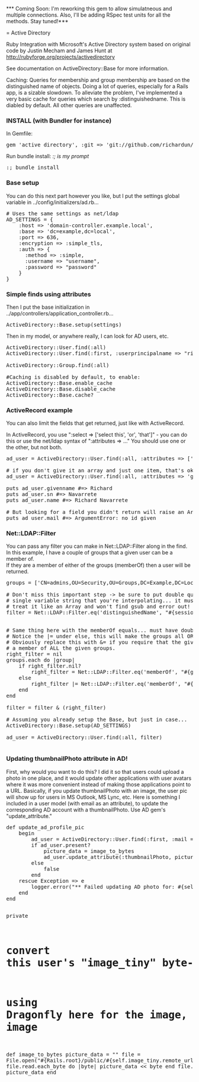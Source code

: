 *** Coming Soon:  I'm reworking this gem to allow simulatneous and multiple connections. Also, I'll be adding RSpec test units for all the methods.  Stay tuned!***

= Active Directory

Ruby Integration with Microsoft's Active Directory system based on original code by Justin Mecham and James Hunt at http://rubyforge.org/projects/activedirectory

See documentation on ActiveDirectory::Base for more information.

Caching:
Queries for membership and group membership are based on the distinguished name of objects.  Doing a lot of queries, especially for a Rails app, is a sizable slowdown.  To alleviate the problem, I've implemented a very basic cache for queries which search by :distinguishedname.  This is diabled by default.  All other queries are unaffected.


<h3>INSTALL (with Bundler for instance)</h3>
In Gemfile:
<pre>
gem 'active_directory', :git => 'git://github.com/richardun/active_directory.git'
</pre>

Run bundle install: <em> :; is my prompt </em>
<pre>
:; bundle install
</pre>

<h3>Base setup</h3>
You can do this next part however you like, but I put the settings global variable in ../config/initializers/ad.rb...
<pre>
# Uses the same settings as net/ldap
AD_SETTINGS = {
	:host => 'domain-controller.example.local',
	:base => 'dc=example,dc=local',
	:port => 636,
	:encryption => :simple_tls,
	:auth => {
	  :method => :simple,
	  :username => "username",
	  :password => "password"
	}
}
</pre>

<h3>Simple finds using attributes</h3>
Then I put the base initialization in ../app/controllers/application_controller.rb...
<pre>
ActiveDirectory::Base.setup(settings)
</pre>

<p>Then in my model, or anywhere really, I can look for AD users, etc.</p>

<pre>
ActiveDirectory::User.find(:all)
ActiveDirectory::User.find(:first, :userprincipalname => "richard.navarrete@domain.com")

ActiveDirectory::Group.find(:all)

#Caching is disabled by default, to enable:
ActiveDirectory::Base.enable_cache
ActiveDirectory::Base.disable_cache
ActiveDirectory::Base.cache?
</pre>

<h3>ActiveRecord example</h3>
<p>You can also limit the fields that get returned, just like with ActiveRecord.</p>

<p>In ActiveRecord, you use ":select => ['select this', 'or', 'that']" - you can do this or use the net/ldap syntax of ":attributes => ..."  You should use one or the other, but not both.</p>

<pre>
ad_user = ActiveDirectory::User.find(:all, :attributes => ['givenname', 'sn'])

# if you don't give it an array and just one item, that's ok too...
ad_user = ActiveDirectory::User.find(:all, :attributes => 'givenname')

puts ad_user.givenname #=> Richard
puts ad_user.sn #=> Navarrete
puts ad_user.name #=> Richard Navarrete

# But looking for a field you didn't return will raise an ArgumentError.
puts ad_user.mail #=> ArgumentError: no id given
</pre>

<h3>Net::LDAP::Filter</h3>
You can pass any filter you can make in Net::LDAP::Filter along in the find.<br />
In this example, I have a couple of groups that a given user can be a member of.<br />
If they are a member of either of the groups (memberOf) then a user will be returned.<br />

<pre>
groups = ['CN=admins,OU=Security,OU=Groups,DC=Example,DC=Local', 'CN=HR,OU=Security,OU=Groups,DC=Example,DC=Local']

# Don't miss this important step -> be sure to put double quotes in the value, no matter if it's a
# single variable string that you're interpolating... it must be there or Net::LDAP::Filter will
# treat it like an Array and won't find gsub and error out!
filter = Net::LDAP::Filter.eq('distinguishedName', "#{session[:current_user][:dn]}")


# Same thing here with the memberOf equals... must have double quotes!
# Notice the |= under else, this will make the groups all OR conditions.
# Obviously replace this with &= if you require that the give user be 
# a member of ALL the given groups. 
right_filter = nil
groups.each do |group|
    if right_filter.nil?
        right_filter = Net::LDAP::Filter.eq('memberOf', "#{group}")
    else
        right_filter |= Net::LDAP::Filter.eq('memberOf', "#{group}")
    end
end

filter = filter & (right_filter)

# Assuming you already setup the Base, but just in case...
ActiveDirectory::Base.setup(AD_SETTINGS)

ad_user = ActiveDirectory::User.find(:all, filter)

</pre>

<h3>Updating thumbnailPhoto attribute in AD!</h3>
First, why would you want to do this?  I did it so that users could upload a photo in one place, and it would update other applications with user avatars where it was more convenient instead of making those applications point to a URL.  Basically, if you update thumbnailPhoto with an image, the user pic will show up for users in MS Outlook, MS Lync, etc.
Here is something I included in a user model (with email as an attribute), to update the corresponding AD account with a thumbnailPhoto.
Use AD gem's "update_attribute."
<pre>
def update_ad_profile_pic
    begin
        ad_user = ActiveDirectory::User.find(:first, :mail => self.email)
        if ad_user.present?
            picture_data = image_to_bytes
            ad_user.update_attribute(:thumbnailPhoto, picture_data)
        else
            false
        end
    rescue Exception => e
        logger.error("** Failed updating AD photo for: #{self.email} \n#{e.message}")
    end
end

private

# convert this user's "image_tiny" byte-by-byte and return
# using Dragonfly here for the image, but you can use anything... it's just an image
def image_to_bytes
    picture_data = ""
    file = File.open("#{Rails.root}/public/#{self.image_tiny.remote_url}",'rb')
    file.read.each_byte do |byte|
        picture_data << byte
    end
    file.close
    picture_data
end
</pre>
